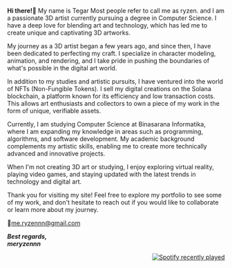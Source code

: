 

**Hi there!👋** My name is Tegar Most people refer to call me as ryzen. and I am a passionate 3D artist currently pursuing a degree in Computer Science. I have a deep love for blending art and technology, which has led me to create unique and captivating 3D artworks.

My journey as a 3D artist began a few years ago, and since then, I have been dedicated to perfecting my craft. I specialize in character modeling, animation, and rendering, and I take pride in pushing the boundaries of what's possible in the digital art world.

In addition to my studies and artistic pursuits, I have ventured into the world of NFTs (Non-Fungible Tokens). I sell my digital creations on the Solana blockchain, a platform known for its efficiency and low transaction costs. This allows art enthusiasts and collectors to own a piece of my work in the form of unique, verifiable assets.

Currently, I am studying Computer Science at Binasarana Informatika, where I am expanding my knowledge in areas such as programming, algorithms, and software development. My academic background complements my artistic skills, enabling me to create more technically advanced and innovative projects.

When I'm not creating 3D art or studying, I enjoy exploring virtual reality, playing video games, and staying updated with the latest trends in technology and digital art.

Thank you for visiting my site! Feel free to explore my portfolio to see some of my work, and don't hesitate to reach out if you would like to collaborate or learn more about my journey.

📩[me.ryzennn@gmail.com](mailto:me.ryzennn@gmail.com)

***Best regards,  
meryzennn***

<div align="right">
  <a href="https://open.spotify.com/user/31jpcosyoyaiqtrti2ej2bgsetky">
    <img src="https://spotify-recently-played-readme.vercel.app/api?user=31jpcosyoyaiqtrti2ej2bgsetky&count=5" alt="Spotify recently played"  />
  </a>
</div>

###
